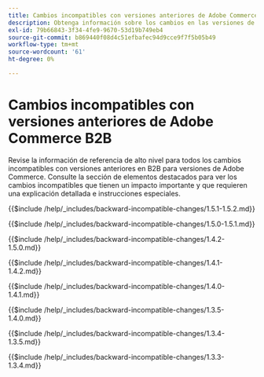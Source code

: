 ```yaml
---
title: Cambios incompatibles con versiones anteriores de Adobe Commerce B2B
description: Obtenga información sobre los cambios en las versiones de Adobe Commerce B2B que pueden requerir la actualización del código personalizado.
exl-id: 79b66843-3f34-4fe9-9670-53d19b749eb4
source-git-commit: b869440f08d4c51efbafec94d9cce9f7f5b05b49
workflow-type: tm+mt
source-wordcount: '61'
ht-degree: 0%

---
```


# Cambios incompatibles con versiones anteriores de Adobe Commerce B2B

Revise la información de referencia de alto nivel para todos los cambios incompatibles con versiones anteriores en B2B para versiones de Adobe Commerce. Consulte la sección de elementos destacados para ver los cambios incompatibles que tienen un impacto importante y que requieren una explicación detallada e instrucciones especiales.

{{$include /help/_includes/backward-incompatible-changes/1.5.1-1.5.2.md}}

{{$include /help/_includes/backward-incompatible-changes/1.5.0-1.5.1.md}}

{{$include /help/_includes/backward-incompatible-changes/1.4.2-1.5.0.md}}

{{$include /help/_includes/backward-incompatible-changes/1.4.1-1.4.2.md}}

{{$include /help/_includes/backward-incompatible-changes/1.4.0-1.4.1.md}}

{{$include /help/_includes/backward-incompatible-changes/1.3.5-1.4.0.md}}

{{$include /help/_includes/backward-incompatible-changes/1.3.4-1.3.5.md}}

{{$include /help/_includes/backward-incompatible-changes/1.3.3-1.3.4.md}}
